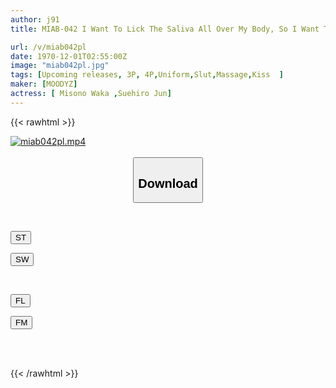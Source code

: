 ```yaml
---
author: j91
title: MIAB-042 I Want To Lick The Saliva All Over My Body, So I Want To Lick My Lips, So Beronchu Academy Makes Me Drink The Saliva, And Gets Covered In Kisses, And My Face Is Dripping With Juice! Jun Suehiro Waka Misono

url: /v/miab042pl
date: 1970-12-01T02:55:00Z
image: "miab042pl.jpg"
tags: [Upcoming releases, 3P, 4P,Uniform,Slut,Massage,Kiss	]
maker: [MOODYZ]
actress: [ Misono Waka ,Suehiro Jun]
---
```



{{< rawhtml >}}

<div class="video" data-videoid="pending_link.html">
    <a href="javascript:;">
        <img src="/v/miab042pl/miab042pl.jpg" width="WIDTH" height="HEIGHT" alt="miab042pl.mp4" loading="lazy">
    </a>
</div>

<script type="text/javascript" src="https://j91.asia/asset/on-demand-pend.js"></script>

<br>
  <link rel="stylesheet" href="https://j91.asia/asset/bs5.css">
  
  <center>
  <button class="btn btn-primary" type="button" data-bs-toggle="collapse" data-bs-target=".multi-collapse" aria-expanded="false" aria-controls="multiCollapseExample1 multiCollapseExample2"><h2>Download</h2></button></center>
</p>
<div class="row">
  <div class="col">
    <div class="collapse multi-collapse" id="multiCollapseExample1">
      <div class="card card-body">
	      	      <br>
<div class="buttons">  
<p><a href="https://j91.asia/pending_link.html" target="_blank"><button class="btn-hover color-3"><i class="fa fa-download"></i> ST</button></a></p>
<p><a href="https://j91.asia/pending_link.html" target="_blank"><button class="btn-hover color-2"><i class="fa fa-download"></i> SW</button></a></p></div>
    </div>
  </div>
</div>
  <div class="col">
    <div class="collapse multi-collapse" id="multiCollapseExample2">
      <div class="card card-body">
	      <br>
<div class="buttons">
<p><a href="https://j91.asia/pending_link.html" target="_blank"><button class="btn-hover color-9"><i class="fa fa-download"></i> FL</button></a></p>
<p><a href="https://j91.asia/pending_link.html" target="_blank"><button class="btn-hover color-8"><i class="fa fa-download"></i> FM</button></a></p></div>
<br><br>
      </div>
    </div>
  </div>
</div>

{{< /rawhtml >}}